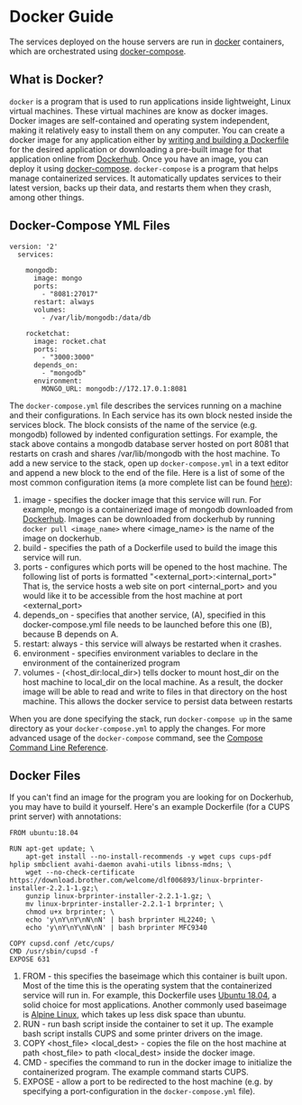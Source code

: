 Docker Guide
============

The services deployed on the house servers are run in [docker](https://docs.docker.com/get-started/) containers, which are orchestrated using [docker-compose](https://docs.docker.com/compose/gettingstarted/).  

What is Docker?
-----------

`docker` is a program that is used to run applications inside lightweight, Linux virtual machines.  These virtual machines are know as docker images.  Docker images are self-contained and operating system independent, making it relatively easy to install them on any computer.  You can create a docker image for any application either by [writing and building a Dockerfile](https://docs.docker.com/get-started/) for the desired application or downloading a pre-built image for that application online from [Dockerhub](https://hub.docker.com/).  Once you have an image, you can deploy it using [docker-compose](https://docs.docker.com/compose/gettingstarted/).  `docker-compose` is a program that helps manage containerized services.  It automatically updates services to their latest version, backs up their data, and restarts them when they crash, among other things.  

Docker-Compose YML Files
------------------------

```
version: '2'
  services:

    mongodb:
      image: mongo
      ports:
        - "8081:27017"
      restart: always
      volumes:
        - /var/lib/mongodb:/data/db

    rocketchat:
      image: rocket.chat
      ports:
        - "3000:3000"
      depends_on:
        - "mongodb"
      environment:
        MONGO_URL: mongodb://172.17.0.1:8081
```
The `docker-compose.yml` file describes the services running on a machine and their configurations.  In  Each service has its own block nested inside the services block.  The block consists of the name of the service (e.g. mongodb) followed by indented configuration settings.  For example, the stack above contains a mongodb database server hosted on port 8081 that restarts on crash and shares /var/lib/mongodb with the host machine.  To add a new service to the stack, open up `docker-compose.yml` in a text editor and append a new block to the end of the file.  Here is a list of some of the most common configuration items (a more complete list can be found [here](https://docs.docker.com/compose/compose-file/)):
1. image - specifies the docker image that this service will run.  For example, mongo is a containerized image of mongodb downloaded from [Dockerhub](https://hub.docker.com/_/mongo).  Images can be downloaded from dockerhub by running `docker pull <image_name>` where <image_name> is the name of the image on dockerhub.
2. build - specifies the path of a Dockerfile used to build the image this service will run.
3. ports - configures which ports will be opened to the host machine.  The following list of ports is formatted "<external_port>:<internal_port>"  That is, the service hosts a web site on port <internal_port> and you would like it to be accessible from the host machine at port <external_port>
4. depends_on - specifies that another service, (A), specified in this docker-compose.yml file needs to be launched before this one (B), because B depends on A.
5. restart: always - this service will always be restarted when it crashes.
6. environment - specifies environment variables to declare in the environment of the containerized program
7. volumes - (<host_dir:local_dir>) tells docker to mount host_dir on the host machine to local_dir on the local machine.  As a result, the docker image will be able to read and write to files in that directory on the host machine.  This allows the docker service to persist data between restarts

When you are done specifying the stack, run `docker-compose up` in the same directory as your `docker-compose.yml` to apply the changes.  For more advanced usage of the `docker-compose` command, see the [Compose Command Line Reference](https://docs.docker.com/compose/reference/).

Docker Files
------------

If you can't find an image for the program you are looking for on Dockerhub, you may have to build it yourself.  Here's an example Dockerfile (for a CUPS print server) with annotations:

```
FROM ubuntu:18.04

RUN apt-get update; \
    apt-get install --no-install-recommends -y wget cups cups-pdf hplip smbclient avahi-daemon avahi-utils libnss-mdns; \
    wget --no-check-certificate https://download.brother.com/welcome/dlf006893/linux-brprinter-installer-2.2.1-1.gz;\
    gunzip linux-brprinter-installer-2.2.1-1.gz; \
    mv linux-brprinter-installer-2.2.1-1 brprinter; \
    chmod u+x brprinter; \
    echo 'y\nY\nY\nN\nN' | bash brprinter HL2240; \
    echo 'y\nY\nY\nN\nN' | bash brprinter MFC9340

COPY cupsd.conf /etc/cups/
CMD /usr/sbin/cupsd -f
EXPOSE 631
```

1. FROM - this specifies the baseimage which this container is built upon.  Most of the time this is the operating system that the containerized service will run in.  For example, this Dockerfile uses [Ubuntu 18.04](https://hub.docker.com/_/ubuntu), a solid choice for most applications.  Another commonly used baseimage is [Alpine Linux](https://hub.docker.com/_/alpine), which takes up less disk space than ubuntu.
2. RUN - run bash script inside the container to set it up.  The example bash script installs CUPS and some printer drivers on the image.
3. COPY <host_file> <local_dest> - copies the file on the host machine at path <host_file> to path <local_dest> inside the docker image.
4. CMD - specifies the command to run in the docker image to initialize the containerized program.  The example command starts CUPS.
5. EXPOSE - allow a port to be redirected to the host machine (e.g. by specifying a port-configuration in the `docker-compose.yml` file).
